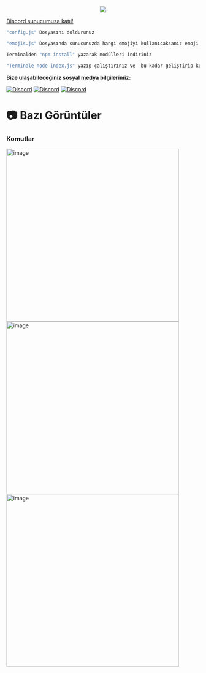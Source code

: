 <div align="center">
    <img src="https://komarev.com/ghpvc/?username=ShewnDev&color=yellow"/>
</div>


<a href="https://discord.gg/flydev" target="_blank">Discord sunucumuza katıl!</a>


```js
"config.js" Dosyasını doldurunuz

"emojis.js" Dosyasında sunucunuzda hangi emojiyi kullanıcaksanız emoji adını yazın

Terminalden "npm install" yazarak modülleri indiriniz

"Terminale node index.js" yazıp çalıştırınız ve  bu kadar geliştirip kullanın :D
```

**Bize ulaşabileceğiniz sosyal medya bilgilerimiz:**

 [![Discord](https://lanyard.cnrad.dev/api/693185687758962698)](https://discord.com/users/693185687758962698)
 [![Discord](https://lanyard.cnrad.dev/api/1185163404609073173)](https://discord.com/users/1185163404609073173)
 [![Discord](https://lanyard.cnrad.dev/api/1179280051443867728)](https://discord.com/users/1179280051443867728)


# 📷 Bazı Görüntüler

### Komutlar

 <img width="450" alt="image" src="https://resmim.net/cdn/2024/08/09/WVP7OK.jpg">

 
 <img width="450" alt="image" src="https://resmim.net/cdn/2024/08/09/WVPtqM.jpg">


 <img width="450" alt="image" src="https://resmim.net/cdn/2024/08/09/WVP48h.jpg">
